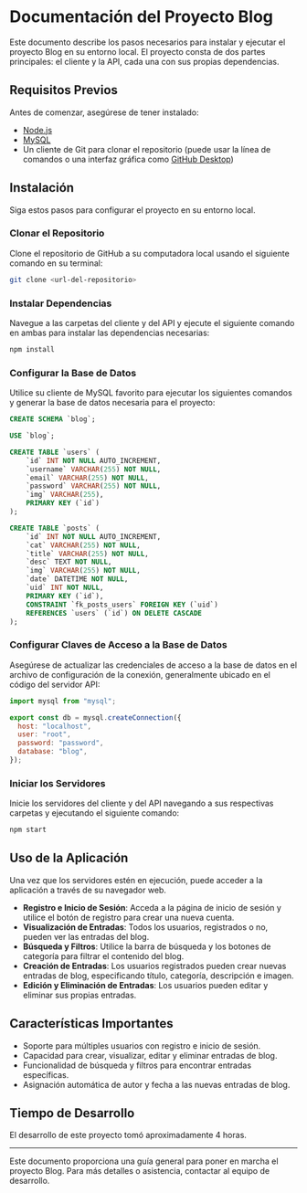 # Documentación del Proyecto Blog

Este documento describe los pasos necesarios para instalar y ejecutar el proyecto Blog en su entorno local. El proyecto consta de dos partes principales: el cliente y la API, cada una con sus propias dependencias.

## Requisitos Previos

Antes de comenzar, asegúrese de tener instalado:

- [Node.js](https://nodejs.org/)
- [MySQL](https://www.mysql.com/)
- Un cliente de Git para clonar el repositorio (puede usar la línea de comandos o una interfaz gráfica como [GitHub Desktop](https://desktop.github.com/))

## Instalación

Siga estos pasos para configurar el proyecto en su entorno local.

### Clonar el Repositorio

Clone el repositorio de GitHub a su computadora local usando el siguiente comando en su terminal:

```bash
git clone <url-del-repositorio>
```

### Instalar Dependencias

Navegue a las carpetas del cliente y del API y ejecute el siguiente comando en ambas para instalar las dependencias necesarias:

```bash
npm install
```

### Configurar la Base de Datos

Utilice su cliente de MySQL favorito para ejecutar los siguientes comandos y generar la base de datos necesaria para el proyecto:

```sql
CREATE SCHEMA `blog`;

USE `blog`;

CREATE TABLE `users` (
    `id` INT NOT NULL AUTO_INCREMENT,
    `username` VARCHAR(255) NOT NULL,
    `email` VARCHAR(255) NOT NULL,
    `password` VARCHAR(255) NOT NULL,
    `img` VARCHAR(255),
    PRIMARY KEY (`id`)
);

CREATE TABLE `posts` (
    `id` INT NOT NULL AUTO_INCREMENT,
    `cat` VARCHAR(255) NOT NULL,
    `title` VARCHAR(255) NOT NULL,
    `desc` TEXT NOT NULL,
    `img` VARCHAR(255) NOT NULL,
    `date` DATETIME NOT NULL,
    `uid` INT NOT NULL,
    PRIMARY KEY (`id`),
    CONSTRAINT `fk_posts_users` FOREIGN KEY (`uid`)
    REFERENCES `users` (`id`) ON DELETE CASCADE
);
```

### Configurar Claves de Acceso a la Base de Datos

Asegúrese de actualizar las credenciales de acceso a la base de datos en el archivo de configuración de la conexión, generalmente ubicado en el código del servidor API:

```javascript
import mysql from "mysql";

export const db = mysql.createConnection({
  host: "localhost",
  user: "root",
  password: "password",
  database: "blog",
});
```

### Iniciar los Servidores

Inicie los servidores del cliente y del API navegando a sus respectivas carpetas y ejecutando el siguiente comando:

```bash
npm start
```

## Uso de la Aplicación

Una vez que los servidores estén en ejecución, puede acceder a la aplicación a través de su navegador web.

- **Registro e Inicio de Sesión**: Acceda a la página de inicio de sesión y utilice el botón de registro para crear una nueva cuenta.
- **Visualización de Entradas**: Todos los usuarios, registrados o no, pueden ver las entradas del blog.
- **Búsqueda y Filtros**: Utilice la barra de búsqueda y los botones de categoría para filtrar el contenido del blog.
- **Creación de Entradas**: Los usuarios registrados pueden crear nuevas entradas de blog, especificando título, categoría, descripción e imagen.
- **Edición y Eliminación de Entradas**: Los usuarios pueden editar y eliminar sus propias entradas.

## Características Importantes

- Soporte para múltiples usuarios con registro e inicio de sesión.
- Capacidad para crear, visualizar, editar y eliminar entradas de blog.
- Funcionalidad de búsqueda y filtros para encontrar entradas específicas.
- Asignación automática de autor y fecha a las nuevas entradas de blog.

## Tiempo de Desarrollo

El desarrollo de este proyecto tomó aproximadamente 4 horas.

---

Este documento proporciona una guía general para poner en marcha el proyecto Blog. Para más detalles o asistencia, contactar al equipo de desarrollo.
